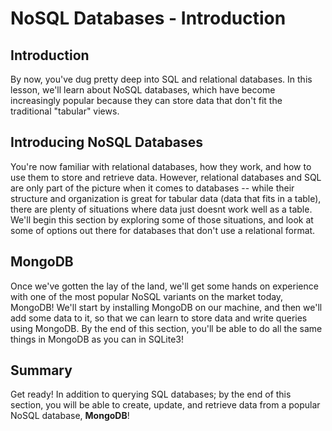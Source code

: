 
# NoSQL Databases - Introduction

## Introduction

By now, you've dug pretty deep into SQL and relational databases. In this lesson, we'll learn about NoSQL databases, which have become increasingly popular because they can store data that don't fit the traditional "tabular" views. 


## Introducing NoSQL Databases

You're now familiar with relational databases, how they work, and how to use them to store and retrieve data. However, relational databases and SQL are only part of the picture when it comes to databases -- while their structure and organization is great for tabular data (data that fits in a table), there are plenty of situations where data just doesnt work well as a table. We'll begin this section by exploring some of those situations, and look at some of options out there for databases that don't use a relational format. 

## MongoDB

Once we've gotten the lay of the land, we'll get some hands on experience with one of the most popular NoSQL variants on the market today, MongoDB! We'll start by installing MongoDB on our machine, and then we'll add some data to it, so that we can learn to store data and write queries using MongoDB. By the end of this section, you'll be able to do all the same things in MongoDB as you can in SQLite3!

## Summary

Get ready! In addition to querying SQL databases; by the end of this section, you will be able to create, update, and retrieve data from a popular NoSQL database, **MongoDB**! 
